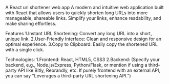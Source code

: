 A React url shortener web app
A modern and intuitive web application built with React that allows users to quickly shorten long URLs into more manageable, shareable links. Simplify your links, enhance readability, and make sharing effortless.

Features 1.Instant URL Shortening: Convert any long URL into a short, unique link. 2.User-Friendly Interface: Clean and responsive design for an optimal experience. 3.Copy to Clipboard: Easily copy the shortened URL with a single click.

Technologies: 1.Frontend: React, HTML5, CSS3 2.Backend: (Specify your backend, e.g., Node.js/Express, Python/Flask, or mention if using a third-party API like Bitly, Rebrandly, etc. If purely frontend with an external API, you can say "Leverages a third-party URL shortening API.")
